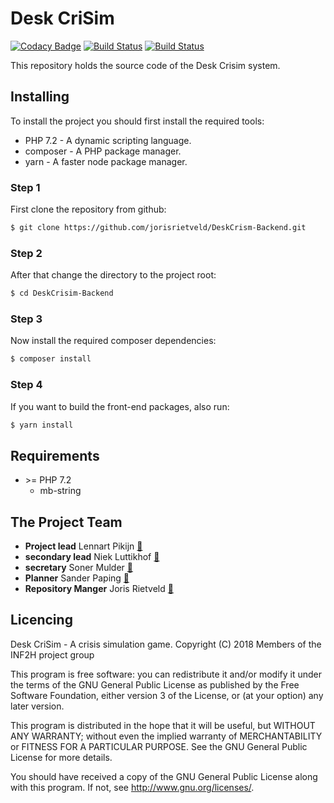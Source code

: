# Desk CriSim
[![Codacy Badge](https://api.codacy.com/project/badge/Grade/c375becb249a4e36888096e5e78ecb58)](https://www.codacy.com/app/jorisrietveld/WaterUp-Arduino-joris?utm_source=github.com&utm_medium=referral&utm_content=INF1I/WaterUp-Arduino-joris&utm_campaign=badger)  [![Build Status](https://travis-ci.com/jorisrietveld/DeskCrism-Backend.svg?token=8VeUSD3hMgXK4qZXKocS&branch=master)](https://travis-ci.com/jorisrietveld/DeskCrism-Backend) [![Build Status](https://travis-ci.com/jorisrietveld/DeskCrism-Backend.svg?token=8VeUSD3hMgXK4qZXKocS&branch=dev-master)](https://travis-ci.com/jorisrietveld/DeskCrism-Backend)

This repository holds the source code of the Desk Crisim system.

## Installing
To install the project you should first install the required tools:
 - PHP 7.2 - A dynamic scripting language.
 - composer - A PHP package manager.
 - yarn - A faster node package manager.

### Step 1
First clone the repository from github:
```bash
$ git clone https://github.com/jorisrietveld/DeskCrism-Backend.git
```
### Step 2
After that change the directory to the project root:
```bash
$ cd DeskCrisim-Backend
```
### Step 3
Now install the required composer dependencies:
```bash
$ composer install
```
### Step 4
If you want to build the front-end packages, also run:
```bash
$ yarn install
```

## Requirements
 - \>= PHP 7.2
    - mb-string


## The Project Team

 - **Project lead** Lennart Pikijn [:email:](mailto:lennart.pikijn@student.stenden.com)
 - **secondary lead** Niek Luttikhof [:email:](mailto:niek.luttikhof@student.stenden.com)
 - **secretary** Soner Mulder [:email:](mailto:niek.luttikhof@student.stenden.com)
 - **Planner** Sander Paping [:email:](mailto:sander.paping@student.stenden.com)
 - **Repository Manger** Joris Rietveld [:email:](mailto:joris.rietveld@student.stenden.com)



## Licencing
Desk CriSim - A crisis simulation game.
Copyright (C) 2018 Members of the INF2H project group

This program is free software: you can redistribute it and/or modify
it under the terms of the GNU General Public License as published by
the Free Software Foundation, either version 3 of the License, or
(at your option) any later version.

This program is distributed in the hope that it will be useful,
but WITHOUT ANY WARRANTY; without even the implied warranty of
MERCHANTABILITY or FITNESS FOR A PARTICULAR PURPOSE.  See the
GNU General Public License for more details.

You should have received a copy of the GNU General Public License
along with this program.  If not, see <http://www.gnu.org/licenses/>.
